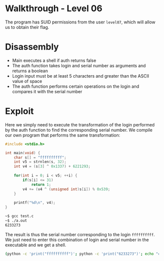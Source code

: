 # Walkthrough - Level 06

The program has SUID permissions from the user `level07`, which will allow us to obtain their flag.

# Disassembly

- Main executes a shell if auth returns false
- The auth function takes login and serial number as arguments and returns a boolean
- Login input must be at least 5 characters and greater than the ASCII value of space
- The auth function performs certain operations on the login and compares it with the serial number

# Exploit

Here we simply need to execute the transformation of the login performed by the auth function to find the corresponding serial number. We compile our own program that performs the same transformation:

```c
#include <stdio.h>

int main(void) {
    char s[] = "ffffffffff";
    int v5 = strnlen(s, 32);
    int v4 = (s[3] ^ 0x1337) + 6221293;
    
    for(int i = 0; i < v5; ++i) {
        if(s[i] <= 31)
            return 1;
        v4 += (v4 ^ (unsigned int)s[i]) % 0x539;
    }
    
    printf("%d\n", v4);
}
```

```bash
~$ gcc test.c
~$ ./a.out
6233273
```

The result is thus the serial number corresponding to the login `ffffffffff`. We just need to enter this combination of login and serial number in the executable and we get a shell.

```bash
(python -c 'print("ffffffffff")'; python -c 'print("6233273")'; echo "cat /home/users/level07/.pass") | ./level06
```